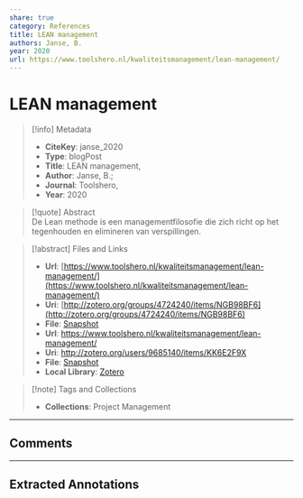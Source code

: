 ```yaml
---  
share: true  
category: References  
title: LEAN management  
authors: Janse, B.  
year: 2020  
url: https://www.toolshero.nl/kwaliteitsmanagement/lean-management/  
---  
```

  
# LEAN management  
  
> [!info] Metadata  
> - **CiteKey**: janse_2020  
> - **Type**: blogPost  
> - **Title**: LEAN management,   
> - **Author**: Janse, B.;    
> - **Journal**: Toolshero,   
> - **Year**: 2020   
  
> [!quote] Abstract  
> De Lean methode is een managementfilosofie die zich richt op het tegenhouden en elimineren van verspillingen.  
  
> [!abstract] Files and Links  
> - **Url**: [https://www.toolshero.nl/kwaliteitsmanagement/lean-management/](https://www.toolshero.nl/kwaliteitsmanagement/lean-management/)  
> - **Uri**: [http://zotero.org/groups/4724240/items/NGB98BF6](http://zotero.org/groups/4724240/items/NGB98BF6)  
> - **File**: [Snapshot](file:///Users/jan/Zotero/storage/Z9GEE9RS/lean-management.html)  
> - **Url**: https://www.toolshero.nl/kwaliteitsmanagement/lean-management/  
> - **Uri**: http://zotero.org/users/9685140/items/KK6E2F9X  
> - **File**: [Snapshot](file://C:%5CUsers%5C20003936%5CZotero%5Cstorage%5CFB3WBXT7%5Clean-management.html)  
> - **Local Library**: [Zotero]((zotero://select/library/items/KK6E2F9X))  
  
> [!note] Tags and Collections  
> - **Collections**: Project Management  
  
----  
  
## Comments  
  
  
  
----  
  
## Extracted Annotations  
  
